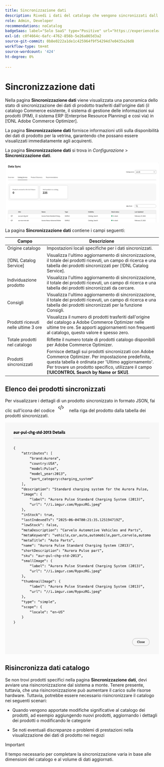 ```yaml
---
title: Sincronizzazione dati
description: Rivedi i dati del catalogo che vengono sincronizzati dall'origine dati di Commerce in [!DNL Adobe Commerce Optimizer].
role: Admin, Developer
recommendations: noCatalog
badgeSaas: label="Solo SaaS" type="Positive" url="https://experienceleague.adobe.com/en/docs/commerce/user-guides/product-solutions" tooltip="Applicabile solo ai progetti Adobe Commerce as a Cloud Service e Adobe Commerce Optimizer (infrastruttura SaaS gestita da Adobe)."
exl-id: c0f4664c-6afc-4762-856b-5e26a865d3a2
source-git-commit: 0b8e0222a1de1c425964f9f54294d7e0435a26d8
workflow-type: tm+mt
source-wordcount: '424'
ht-degree: 0%

---
```


# Sincronizzazione dati

Nella pagina **Sincronizzazione dati** viene visualizzata una panoramica dello stato di sincronizzazione dei dati di prodotto trasferiti dall&#39;origine dati (il catalogo Commerce esistente, il sistema di gestione delle informazioni sui prodotti (PIM), il sistema ERP (Enterprise Resource Planning) e così via) in [!DNL Adobe Commerce Optimizer].

La pagina **Sincronizzazione dati** fornisce informazioni utili sulla disponibilità dei dati di prodotto per la vetrina, garantendo che possano essere visualizzati immediatamente agli acquirenti.

La pagina **Sincronizzazione dati** si trova in *Configurazione* > **Sincronizzazione dati**.

![Sincronizzazione dati](../assets/data-sync.png)

La pagina **Sincronizzazione dati** contiene i campi seguenti:

| Campo | Descrizione |
|--- |--- |
| Origine catalogo | Impostazioni locali specifiche per i dati sincronizzati. |
| [!DNL Catalog Service] | Visualizza l&#39;ultimo aggiornamento di sincronizzazione, il totale dei prodotti ricevuti, un campo di ricerca e una tabella dei prodotti sincronizzati per [!DNL Catalog Service]. |
| Individuazione prodotto | Visualizza l&#39;ultimo aggiornamento di sincronizzazione, il totale dei prodotti ricevuti, un campo di ricerca e una tabella dei prodotti sincronizzati da cercare. |
| Consigli | Visualizza l&#39;ultimo aggiornamento di sincronizzazione, il totale dei prodotti ricevuti, un campo di ricerca e una tabella dei prodotti sincronizzati per la funzione Consigli. |
| Prodotti ricevuti nelle ultime 3 ore | Visualizza il numero di prodotti trasferiti dall&#39;origine del catalogo a Adobe Commerce Optimizer nelle ultime tre ore. Se apporti aggiornamenti non frequenti al catalogo, questo valore è spesso zero. |
| Totale prodotti nel catalogo | Riflette il numero totale di prodotti catalogo disponibili per Adobe Commerce Optimizer. |
| Prodotti sincronizzati | Fornisce dettagli sui prodotti sincronizzati con Adobe Commerce Optimizer. Per impostazione predefinita, questa tabella è ordinata per &#39;Ultimo aggiornamento&#39;. Per trovare un prodotto specifico, utilizzare il campo **[!UICONTROL Search by Name or SKU]**. |

## Elenco dei prodotti sincronizzati

Per visualizzare i dettagli di un prodotto sincronizzato in formato JSON, fai clic sull&#39;icona del codice ![collegamento al codice](../assets/data-sync-details.png) nella riga del prodotto dalla tabella dei prodotti sincronizzati.

![Dettagli prodotto Syncd](../assets/synced-products.png)

## Risincronizza dati catalogo

Se non trovi prodotti specifici nella pagina **Sincronizzazione dati**, devi avviare una risincronizzazione dal sistema a monte. Tenere presente, tuttavia, che una risincronizzazione può aumentare il carico sulle risorse hardware. Tuttavia, potrebbe essere necessario risincronizzare il catalogo nei seguenti scenari:

- Quando vengono apportate modifiche significative al catalogo dei prodotti, ad esempio aggiungendo nuovi prodotti, aggiornando i dettagli dei prodotti o modificando le categorie

- Se noti eventuali discrepanze o problemi di prestazioni nella visualizzazione dei dati di prodotto nei negozi

>[!IMPORTANT]
>
>Il tempo necessario per completare la sincronizzazione varia in base alle dimensioni del catalogo e al volume di dati aggiornati.
